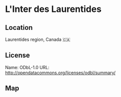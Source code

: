 # L'Inter des Laurentides
    
## Location

Laurentides region, Canada 🇨🇦

## License

Name: ODbL-1.0
URL: http://opendatacommons.org/licenses/odbl/summary/

## Map

<WorldMap topic="public-transport/rtfs-rt/LInter_des_Laurentides/vehicle_positions/#" />

